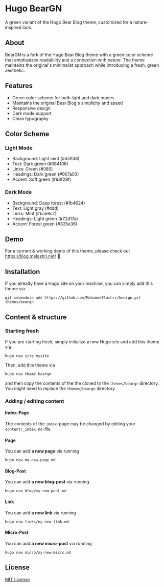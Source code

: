 # Hugo BearGN

A green variant of the Hugo Bear Blog theme, customized for a nature-inspired look.

## About

BearGN is a fork of the Hugo Bear Blog theme with a green color scheme that emphasizes readability and a connection with nature. The theme maintains the original's minimalist approach while introducing a fresh, green aesthetic.

## Features

- Green color scheme for both light and dark modes
- Maintains the original Bear Blog's simplicity and speed
- Responsive design
- Dark mode support
- Clean typography

## Color Scheme

### Light Mode
- Background: Light mint (#d5ffd8)
- Text: Dark green (#084106)
- Links: Green (#080)
- Headings: Dark green (#007a00)
- Accent: Soft green (#98f29f)

### Dark Mode
- Background: Deep forest (#1b4624)
- Text: Light gray (#ddd)
- Links: Mint (#bce8c2)
- Headings: Light green (#72d17a)
- Accent: Forest green (#335e36)

## Demo

For a current & working demo of this theme, please check out https://blog.melashri.net/ 🎯.

## Installation

If you already have a Hugo site on your machine, you can simply add this theme via

```
git submodule add https://github.com/MohamedElashri/beargn.git themes/beargn
```

## Content & structure

### Starting fresh

If you are starting fresh, simply initialize a new Hugo site and add this theme via

```
hugo new site mysite
```

Then, add this theme via

```
hugo new theme beargn
```

and then copy the contents of the the cloned to the `themes/beargn` directory. You might need to replace the `themes/beargn` directory. 


### Adding / editing content

#### Index-Page

The contents of the `index`-page may be changed by editing your `content/_index.md`-file.

#### Page

You can add **a new page** via running

```
hugo new my-new-page.md
```

#### Blog-Post

You can add **a new blog-post** via running

```
hugo new blog/my-new-post.md
```

#### Link

You can add **a new link** via running

```
hugo new links/my-new-link.md
```


#### Micro-Post

You can add **a new micro-post** via running

```
hugo new micro/my-new-micro.md
```

## License
[MIT License](http://en.wikipedia.org/wiki/MIT_License) 

